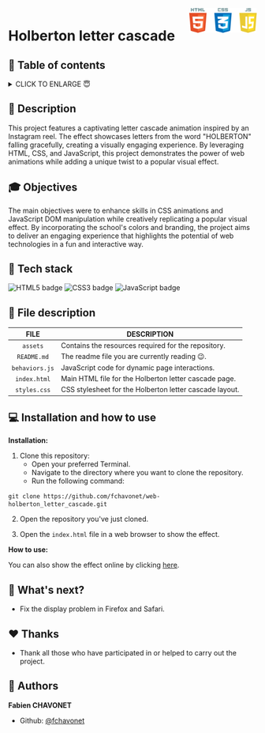 <img  height="50px" align="right" src="https://raw.githubusercontent.com/fchavonet/fchavonet/main/resources/images/logo-web.png" alt="Web logo">

# Holberton letter cascade

## 🔖 Table of contents

<details>
        <summary>
        CLICK TO ENLARGE 😇
        </summary>
        📄 <a href="#description">Description</a>
        <br>
        🎓 <a href="#objectives">Objectives</a>
        <br>
        🔨 <a href="#tech-stack">Tech stack</a>
        <br>
        📂 <a href="#files-description">Files description</a>
        <br>
        💻 <a href="#installation_and_how_to_use">Installation and how to use</a>
        <br>
        🔧 <a href="#whats-next">What's next ?</a>
        <br>
        ♥️ <a href="#thanks">Thanks</a>
        <br>
        👷 <a href="#authors">Authors</a>
</details>

## 📄 <span id="description">Description</span>

This project features a captivating letter cascade animation inspired by an Instagram reel. The effect showcases letters from the word "HOLBERTON" falling gracefully, creating a visually engaging experience. By leveraging HTML, CSS, and JavaScript, this project demonstrates the power of web animations while adding a unique twist to a popular visual effect.

## 🎓 <span id="objectives">Objectives</span>

The main objectives were to enhance skills in CSS animations and JavaScript DOM manipulation while creatively replicating a popular visual effect. By incorporating the school's colors and branding, the project aims to deliver an engaging experience that highlights the potential of web technologies in a fun and interactive way.

## 🔨 <span id="tech-stack">Tech stack</span>

<p align="left">
    <img src="https://img.shields.io/badge/HTML5-e34f26?logo=html5&logoColor=white&style=for-the-badge" alt="HTML5 badge">
    <img src="https://img.shields.io/badge/CSS3-1572b6?logo=css3&logoColor=white&style=for-the-badge" alt="CSS3 badge">
    <img src="https://img.shields.io/badge/JAVASCRIPT-f7df1e?logo=javascript&logoColor=black&style=for-the-badge" alt="JavaScript badge">
</p>

## 📂 <span id="files-description">File description</span>

| **FILE**       | **DESCRIPTION**                                          |
| :------------: | -------------------------------------------------------- |
| `assets`       | Contains the resources required for the repository.      |
| `README.md`    | The readme file you are currently reading 😉.            |
| `behaviors.js` | JavaScript code for dynamic page interactions.           |
| `index.html`   | Main HTML file for the Holberton letter cascade page.   |
| `styles.css`   | CSS stylesheet for the Holberton letter cascade layout. |

## 💻 <span id="installation_and_how_to_use">Installation and how to use</span>

**Installation:**

1. Clone this repository:
    - Open your preferred Terminal.
    - Navigate to the directory where you want to clone the repository.
    - Run the following command:

```
git clone https://github.com/fchavonet/web-holberton_letter_cascade.git
```

2. Open the repository you've just cloned.

3. Open the `index.html` file in a web browser to show the effect.

**How to use:**

You can also show the effect online by clicking [here](https://fchavonet.github.io/web-holberton_letter_cascade/).

## 🔧 <span id="whats-next">What's next?</span>

- Fix the display problem in Firefox and Safari.

## ♥️ <span id="thanks">Thanks</span>

- Thank all those who have participated in or helped to carry out the project.

## 👷 <span id="authors">Authors</span>

**Fabien CHAVONET**
- Github: [@fchavonet](https://github.com/fchavonet)
